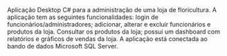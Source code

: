 Aplicação Desktop C# para a administração de uma loja de floricultura. 
A aplicação tem as seguintes funcionalidades: login de funcionários/administradores; adicionar, alterar e excluir funcionários e produtos da loja. Consultar os produtos da loja; possui um dashboard com relatórios e gráficos de vendas da loja. 
A aplicação está conectada ao bando de dados Microsoft SQL Server.
